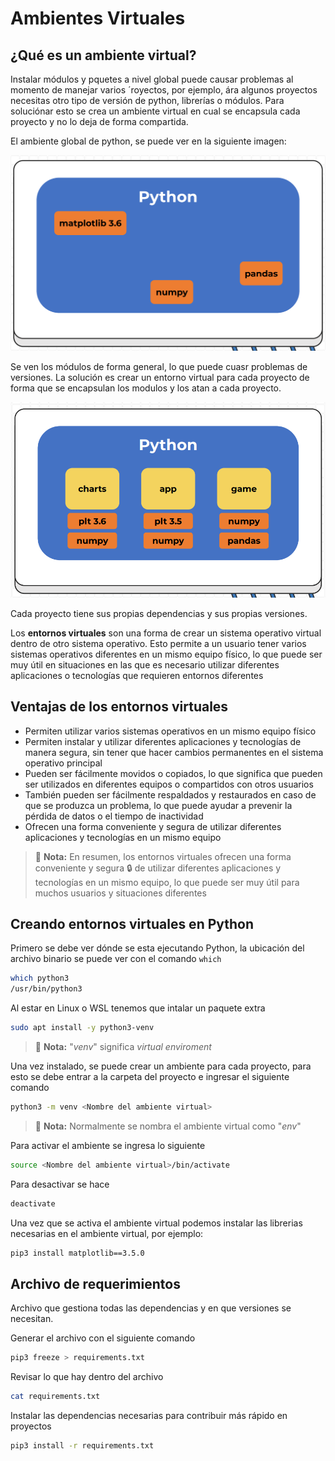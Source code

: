 # Ambientes Virtuales

## ¿Qué es un ambiente virtual?

Instalar módulos y pquetes a nivel global puede causar problemas al momento de manejar varios ´royectos, por ejemplo, ára algunos proyectos necesitas otro tipo de versión de python, librerías o módulos. Para soluciónar esto se crea un ambiente virtual en cual se encapsula cada proyecto y no lo deja de forma compartida.

El ambiente global de python, se puede ver en la siguiente imagen:

![Python global](./globalPython.png)

Se ven los módulos de forma general, lo que puede cuasr problemas de versiones. La solución es crear un entorno virtual para cada proyecto de forma que se encapsulan los modulos y los atan a cada proyecto.

![Python ven](./venvPython.png)

Cada proyecto tiene sus propias dependencias y sus propias versiones.

Los **entornos virtuales** son una forma de crear un sistema operativo virtual dentro de otro sistema operativo. Esto permite a un usuario tener varios sistemas operativos diferentes en un mismo equipo físico, lo que puede ser muy útil en situaciones en las que es necesario utilizar diferentes aplicaciones o tecnologías que requieren entornos diferentes

## Ventajas de los entornos virtuales

- Permiten utilizar varios sistemas operativos en un mismo equipo físico
- Permiten instalar y utilizar diferentes aplicaciones y tecnologías de manera segura, sin tener que hacer cambios permanentes en el sistema operativo principal
- Pueden ser fácilmente movidos o copiados, lo que significa que pueden ser utilizados en diferentes equipos o compartidos con otros usuarios
- También pueden ser fácilmente respaldados y restaurados en caso de que se produzca un problema, lo que puede ayudar a prevenir la pérdida de datos o el tiempo de inactividad
- Ofrecen una forma conveniente y segura de utilizar diferentes aplicaciones y tecnologías en un mismo equipo

> 📝 **Nota:** En resumen, los entornos virtuales ofrecen una forma conveniente y segura 🔒 de utilizar diferentes aplicaciones y tecnologías en un mismo equipo, lo que puede ser muy útil para muchos usuarios y situaciones diferentes

## Creando entornos virtuales en Python

Primero se debe ver dónde se esta ejecutando Python, la ubicación del archivo binario se puede ver con el comando `which`

```sh
which python3
/usr/bin/python3
```

Al estar en Linux o WSL tenemos que intalar un paquete extra

```sh
sudo apt install -y python3-venv
```

> 📝 **Nota:** "*venv*" significa *virtual enviroment*

Una vez instalado, se puede crear un ambiente para cada proyecto, para esto se debe entrar a la carpeta del proyecto e ingresar el siguiente comando

```sh
python3 -m venv <Nombre del ambiente virtual>
```

> 📝 **Nota:** Normalmente se nombra el ambiente virtual como "*env*"

Para activar el ambiente se ingresa lo siguiente

```sh
source <Nombre del ambiente virtual>/bin/activate
```

Para desactivar se hace

```sh
deactivate
```

Una vez que se activa el ambiente virtual podemos instalar las librerias necesarias en el ambiente virtual, por ejemplo:

```sh
pip3 install matplotlib==3.5.0
```

## Archivo de requerimientos

Archivo que gestiona todas las dependencias y en que versiones se necesitan.

Generar el archivo con el siguiente comando

```sh
pip3 freeze > requirements.txt
```

Revisar lo que hay dentro del archivo

```sh
cat requirements.txt
```

Instalar las dependencias necesarias para contribuir más rápido en proyectos

```sh
pip3 install -r requirements.txt
```
